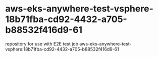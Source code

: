 # aws-eks-anywhere-test-vsphere-18b71fba-cd92-4432-a705-b88532f416d9-61
repository for use with E2E test job aws-eks-anywhere-test-vsphere:18b71fba-cd92-4432-a705-b88532f416d9-61

